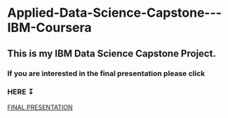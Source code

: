 # Applied-Data-Science-Capstone---IBM-Coursera
<div class="div-1"><h2>This is my IBM Data Science Capstone Project.</h2></div>
<a><h3>If you are interested in the final presentation please click </h3></a>
  <a><h3>HERE ↧</h3></a>
<a href="https://github.com/Mart12n/Applied-Data-Science-Capstone---IBM-Coursera/blob/main/Falcon%209%20%E2%80%93%20Data%20Science%20Project.pdf">FINAL PRESENTATION</a>


